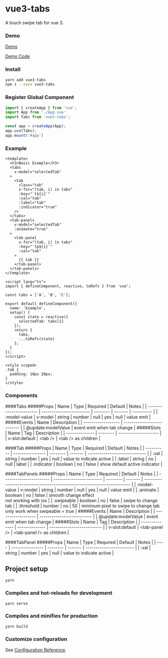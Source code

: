 # vue3-tabs

A touch swipe tab for vue 3.

### Demo
[Demo](https://hj29.github.io/vue3-tabs/)

[Demo Code](https://github.com/HJ29/vue3-tabs/tree/master/example/src/)

### Install
```bash
yarn add vue3-tabs
npm i --save vue3-tabs
```

### Register Global Component
```js
import { createApp } from 'vue';
import App from './App.vue'
import Tabs from 'vue3-tabs';

const app = createApp(App);
app.use(Tabs);
app.mount('#app')
```

### Example
```vue
<template>
  <h3>Basic Example</h3>
  <tabs
    v-model="selectedTab"
  >
    <tab
      class="tab"
      v-for="(tab, i) in tabs"
      :key="`t${i}`"
      :val="tab"
      :label="tab"
      :indicator="true"
    />
  </tabs>
  <tab-panels
    v-model="selectedTab"
    :animate="true"
  >
    <tab-panel
      v-for="(tab, i) in tabs"
      :key="`tp${i}`"
      :val="tab"
    >
      {{ tab }}
    </tab-panel>
  </tab-panels>
</template>

<script lang="ts">
import { defineComponent, reactive, toRefs } from 'vue';

const tabs = ['A', 'B', 'C'];

export default defineComponent({
  name: 'Example',
  setup() {
    const state = reactive({
      selectedTab: tabs[1]
    });
    return {
      tabs,
      ...toRefs(state)
    };
  }
});
</script>

<style scoped>
.tab {
  padding: 10px 20px;
}
</style>
```

### Components
####Tabs
#####Props
| Name                    | Type                     | Required | Default | Notes      |
| ----------------------- | ------------------------ | -------- | ------- | ---------- |
| :model-value \| v-model | string \| number \| null | yes      | null    | value emit |
#####Events
| Name               | Description                |
| ------------------ | -------------------------- |
| @update:modelValue | event emit when tab change |
#####Slots
| Name           | Tag      | Description          |
| -------------- | -------- | -------------------- |
| v-slot:default | \<tab /> | \<tab /> as children |

####Tab
#####Props
| Name       | Type             | Required | Default | Notes                         |
| ---------- | ---------------- | -------- | ------- | ----------------------------- |
| :val       | string \| number | yes      | null    | value to indicate active      |
| :label     | string           | no       | null    | label                         |
| :indicator | boolean          | no       | false   | show default active indicator |

####TabPanels
#####Props
| Name                    | Type                     | Required | Default | Notes                                                                   |
| ----------------------- | ------------------------ | -------- | ------- | ----------------------------------------------------------------------- |
| :model-value \| v-model | string \| number \| null | yes      | null    | value emit                                                              |
| :animate                | boolean                  | no       | false   | smooth change effect<br>not working with ios                            |
| :swipeable              | boolean                  | no       | false   | swipe to change tab                                                     |
| :threshold              | number                   | no       | 50      | minimum pixel to swipe to change tab<br>only work when swipeable = true |
#####Events
| Name               | Description                |
| ------------------ | -------------------------- |
| @update:modelValue | event emit when tab change |
#####Slots
| Name           | Tag            | Description                |
| -------------- | -------------- | -------------------------- |
| v-slot:default | \<tab-panel /> | \<tab-panel /> as children |

####TabPanel
#####Props
| Name | Type             | Required | Default | Notes                    |
| ---- | ---------------- | -------- | ------- | ------------------------ |
| :val | string \| number | yes      | null    | value to indicate active |

## Project setup
```
yarn
```

### Compiles and hot-reloads for development
```
yarn serve
```

### Compiles and minifies for production
```
yarn build
```

### Customize configuration
See [Configuration Reference](https://cli.vuejs.org/config/).
